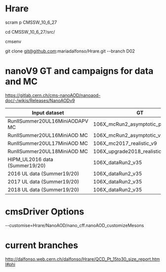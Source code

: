 # Hrare

scram p CMSSW_10_6_27

cd CMSSW_10_6_27/src/

cmsenv

git clone git@github.com:mariadalfonso/Hrare.git --branch D02

# nanoV9 GT and campaigns for data and MC

https://gitlab.cern.ch/cms-nanoAOD/nanoaod-doc/-/wikis/Releases/NanoAODv9

| Input dataset | GT | Era |
| ------ | ------ | ------ |
| RunIISummer20UL16MiniAODAPV MC | 106X_mcRun2_asymptotic_preVFP_v11 | Run2_2016_HIPM,run2_nanoAOD_106Xv2 |
| RunIISummer20UL16MiniAOD MC | 106X_mcRun2_asymptotic_v17 | Run2_2016,run2_nanoAOD_106Xv2 |
| RunIISummer20UL17MiniAOD MC | 106X_mc2017_realistic_v9 | Run2_2017,run2_nanoAOD_106Xv2 |
| RunIISummer20UL18MiniAOD MC | 106X_upgrade2018_realistic_v16_L1v1 | Run2_2018,run2_nanoAOD_106Xv2 |
| HIPM_UL2016 data (Summer19/20) | 106X_dataRun2_v35 | Run2_2016_HIPM,run2_nanoAOD_106Xv2 |
| 2016 UL data (Summer19/20) | 106X_dataRun2_v35 | Run2_2016,run2_nanoAOD_106Xv2 |
| 2017 UL data (Summer19/20) | 106X_dataRun2_v35 | Run2_2017,run2_nanoAOD_106Xv2 |
| 2018 UL data (Summer19/20) | 106X_dataRun2_v35 | Run2_2018,run2_nanoAOD_106Xv2 |

# cmsDriver Options
--customise=Hrare/NanoAOD/nano_cff.nanoAOD_customizeMesons


# current branches
http://dalfonso.web.cern.ch/dalfonso/Hrare/QCD_Pt_15to30_size_report.html#phi
